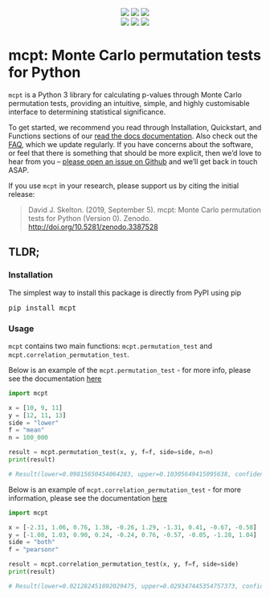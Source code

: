 <p align="center">
    <a href="https://pypi.python.org/pypi/mcpt/" alt="version">
        <img src="https://img.shields.io/pypi/v/mcpt.svg" /></a>
    <a href="https://pypi.python.org/pypi/mcpt/" alt="status">
        <img src="https://img.shields.io/pypi/status/mcpt.svg" /></a>
    <a href="https://pypi.python.org/pypi/mcpt/" alt="status">
        <img src="https://img.shields.io/pypi/pyversions/mcpt.svg" /></a>
    <br>
    <a href="https://doi.org/10.5281/zenodo.3387528" alt="status">
        <img src="https://zenodo.org/badge/DOI/10.5281/zenodo.3387528.svg" /></a>
     <a href="https://pypi.python.org/pypi/mcpt/" alt="status">
        <img src="https://img.shields.io/pypi/l/mcpt.svg" /></a> 
     <a href="https://pypi.python.org/pypi/mcpt/" alt="status">
        <img src="https://img.shields.io/pypi/dm/mcpt.svg" /></a> 
</p>


# mcpt: Monte Carlo permutation tests for Python
`mcpt` is a Python 3 library for calculating p-values through Monte Carlo permutation tests, providing an intuitive, simple, and highly customisable interface to determining statistical significance.

To get started, we recommend you read through Installation, Quickstart, and Functions sections of our [read the docs documentation](https://mcpt.readthedocs.io/en/latest/). Also check out the [FAQ](https://mcpt.readthedocs.io/en/latest/documentation/faq.html), which we update regularly. If you have concerns about the software, or feel that there is something that should be more explicit, then we’d love to hear from you – [please open an issue on Github](https://github.com/Ravenlocke/mcpt/issues) and we’ll get back in touch ASAP.

If you use `mcpt` in your research, please support us by citing the initial release:

> David J. Skelton. (2019, September 5). mcpt: Monte Carlo permutation tests for Python (Version 0). Zenodo. http://doi.org/10.5281/zenodo.3387528



## TLDR;
### Installation
The simplest way to install this package is directly from PyPI using pip

<pre>
pip install mcpt
</pre>

### Usage
`mcpt` contains two main functions: `mcpt.permutation_test` and `mcpt.correlation_permutation_test`. 


Below is an example of the `mcpt.permutation_test` - for more info, please see the documentation [here](https://mcpt.readthedocs.io/en/latest/documentation/quickstart.html#permutation-test)

```python
import mcpt

x = [10, 9, 11]
y = [12, 11, 13]
side = "lower"
f = "mean"
n = 100_000

result = mcpt.permutation_test(x, y, f=f, side=side, n=n)
print(result)

# Result(lower=0.09815650454064283, upper=0.10305649415095638, confidence=0.99)
```

Below is an example of `mcpt.correlation_permutation_test` - for more information, please see the documentation [here](https://mcpt.readthedocs.io/en/latest/documentation/quickstart.html#correlation-permutation-test)

```python
import mcpt

x = [-2.31, 1.06, 0.76, 1.38, -0.26, 1.29, -1.31, 0.41, -0.67, -0.58]
y = [-1.08, 1.03, 0.90, 0.24, -0.24, 0.76, -0.57, -0.05, -1.28, 1.04]
side = "both"
f = "pearsonr"

result = mcpt.correlation_permutation_test(x, y, f=f, side=side)
print(result)

# Result(lower=0.021282451892029475, upper=0.029347445354757373, confidence=0.99)
```
